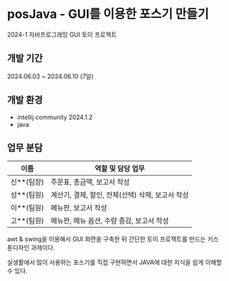 # posJava - GUI를 이용한 포스기 만들기 
2024-1 자바프로그래밍 GUI 토이 프로젝트 

## 개발 기간
2024.06.03 ~ 2024.06.10 (7일)

## 개발 환경
- intellij community 2024.1.2
- java

## 업무 분담

| 이름     | 역할 및 담당 업무                                         |
| -------- | -------------------------------------------------------- |
| 신**(팀장)  | 주문표, 총금액, 보고서 작성                                  |
| 성**(팀원)  | 계산기, 결제, 할인, 전체(선택) 삭제, 보고서 작성               |
| 이**(팀원)  | 메뉴판, 보고서 작성                                       |
| 고**(팀원)  | 메뉴판, 메뉴 옵션, 수량 증감, 보고서 작성                    |



awt & swing을 이용해서 GUI 화면을 구축한 뒤 간단한 토이 프로젝트를 만드는 키스톤디자인 과제이다. 

실생활에서 많이 사용하는 포스기를 직접 구현하면서 JAVA에 대한 지식을 쉽게 이해할 수 있다. 
